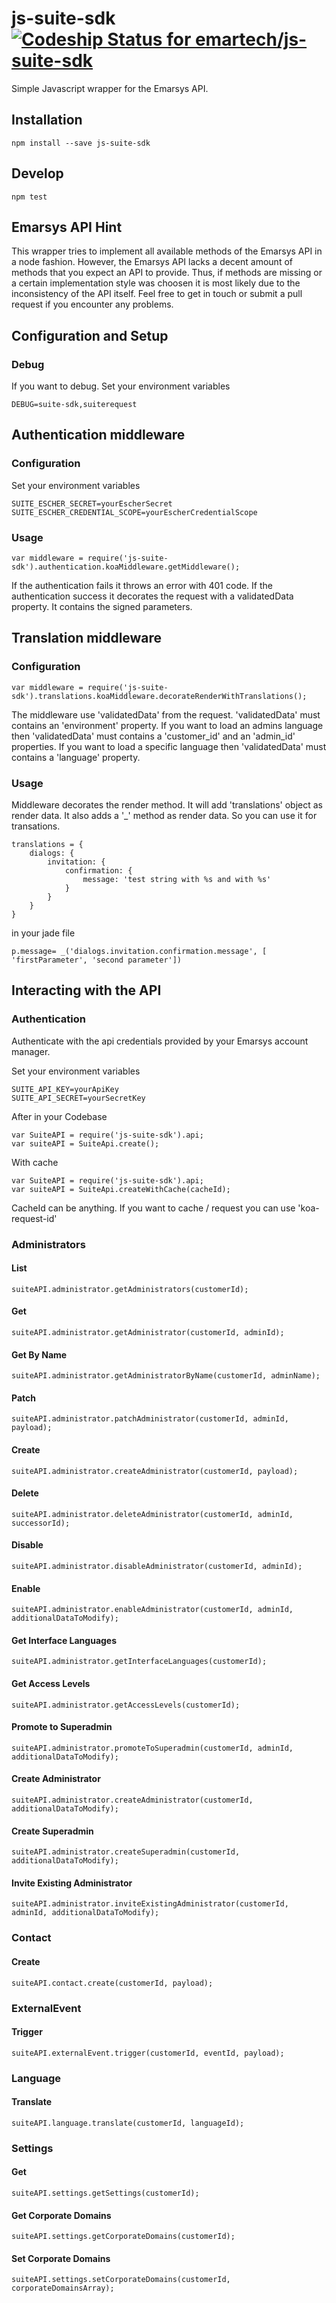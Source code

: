 # js-suite-sdk [ ![Codeship Status for emartech/js-suite-sdk](https://www.codeship.io/projects/4916fa40-a024-0132-279d-161c16488463/status?branch=master)](https://www.codeship.io/projects/65359)

Simple Javascript wrapper for the Emarsys API.

## Installation

    npm install --save js-suite-sdk

## Develop

    npm test

## Emarsys API Hint

This wrapper tries to implement all available methods of the Emarsys API in a
node fashion. However, the Emarsys API lacks a decent amount of methods that
you expect an API to provide.
Thus, if methods are missing or a certain implementation
style was choosen it is most likely due to the inconsistency of the API itself.
Feel free to get in touch or submit a pull request if you encounter any problems.

## Configuration and Setup

### Debug

If you want to debug. Set your environment variables

    DEBUG=suite-sdk,suiterequest

## Authentication middleware

### Configuration
    
Set your environment variables

    SUITE_ESCHER_SECRET=yourEscherSecret
    SUITE_ESCHER_CREDENTIAL_SCOPE=yourEscherCredentialScope

### Usage

    var middleware = require('js-suite-sdk').authentication.koaMiddleware.getMiddleware();
    
If the authentication fails it throws an error with 401 code.
If the authentication success it decorates the request with a validatedData property. It contains the signed parameters.

## Translation middleware

### Configuration
    
    var middleware = require('js-suite-sdk').translations.koaMiddleware.decorateRenderWithTranslations();

The middleware use 'validatedData' from the request. 'validatedData' must contains an 'environment' property. 
If you want to load an admins language then 'validatedData' must contains a 'customer_id' and an 'admin_id' properties.
If you want to load a specific language then 'validatedData' must contains a 'language' property.

### Usage

Middleware decorates the render method. It will add 'translations' object as render data. It also adds a '_' method as render data. So you can use it for transations.
    
    translations = {
        dialogs: {
            invitation: {
                confirmation: {
                    message: 'test string with %s and with %s'
                }
            }
        }
    }
    
    
in your jade file     

    p.message= _('dialogs.invitation.confirmation.message', [ 'firstParameter', 'second parameter'])
    
## Interacting with the API

### Authentication

Authenticate with the api credentials provided by your Emarsys account manager.

Set your environment variables

    SUITE_API_KEY=yourApiKey
    SUITE_API_SECRET=yourSecretKey


After in your Codebase

    var SuiteAPI = require('js-suite-sdk').api;
    var suiteAPI = SuiteApi.create();

With cache

    var SuiteAPI = require('js-suite-sdk').api;
    var suiteAPI = SuiteApi.createWithCache(cacheId);
    
CacheId can be anything. If you want to cache / request you can use 'koa-request-id' 

### Administrators

#### List

    suiteAPI.administrator.getAdministrators(customerId);

#### Get

    suiteAPI.administrator.getAdministrator(customerId, adminId);

#### Get By Name

    suiteAPI.administrator.getAdministratorByName(customerId, adminName);

#### Patch

    suiteAPI.administrator.patchAdministrator(customerId, adminId, payload);

#### Create

    suiteAPI.administrator.createAdministrator(customerId, payload);

#### Delete

    suiteAPI.administrator.deleteAdministrator(customerId, adminId, successorId);
    
#### Disable

    suiteAPI.administrator.disableAdministrator(customerId, adminId);
    
#### Enable

    suiteAPI.administrator.enableAdministrator(customerId, adminId, additionalDataToModify);
    
#### Get Interface Languages

    suiteAPI.administrator.getInterfaceLanguages(customerId);
    
#### Get Access Levels

    suiteAPI.administrator.getAccessLevels(customerId);
    
#### Promote to Superadmin

    suiteAPI.administrator.promoteToSuperadmin(customerId, adminId, additionalDataToModify);

#### Create Administrator

    suiteAPI.administrator.createAdministrator(customerId, additionalDataToModify);

#### Create Superadmin

    suiteAPI.administrator.createSuperadmin(customerId, additionalDataToModify);
    
#### Invite Existing Administrator

    suiteAPI.administrator.inviteExistingAdministrator(customerId, adminId, additionalDataToModify);
    
### Contact

#### Create

    suiteAPI.contact.create(customerId, payload);

### ExternalEvent

#### Trigger

    suiteAPI.externalEvent.trigger(customerId, eventId, payload);

### Language

#### Translate

    suiteAPI.language.translate(customerId, languageId);

### Settings

#### Get

    suiteAPI.settings.getSettings(customerId);

#### Get Corporate Domains

    suiteAPI.settings.getCorporateDomains(customerId);

#### Set Corporate Domains

    suiteAPI.settings.setCorporateDomains(customerId, corporateDomainsArray);
